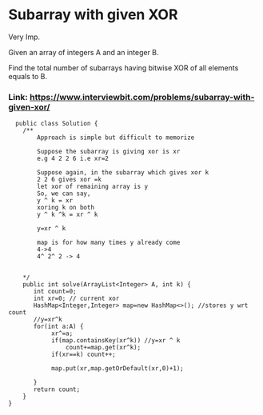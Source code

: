 # Subarray with given XOR
Very Imp.

Given an array of integers A and an integer B.

Find the total number of subarrays having bitwise XOR of all elements equals to B.

### Link: https://www.interviewbit.com/problems/subarray-with-given-xor/

```
  public class Solution {
    /**
        Approach is simple but difficult to memorize

        Suppose the subarray is giving xor is xr 
        e.g 4 2 2 6 i.e xr=2

        Suppose again, in the subarray which gives xor k
        2 2 6 gives xor =k
        let xor of remaining array is y
        So, we can say,
        y ^ k = xr
        xoring k on both
        y ^ k ^k = xr ^ k

        y=xr ^ k

        map is for how many times y already come
        4->4
        4^ 2^ 2 -> 4
        

    */
    public int solve(ArrayList<Integer> A, int k) {
       int count=0;
       int xr=0; // current xor
       HashMap<Integer,Integer> map=new HashMap<>(); //stores y wrt count
       //y=xr^k
       for(int a:A) {
            xr^=a;
            if(map.containsKey(xr^k)) //y=xr ^ k
                count+=map.get(xr^k);
            if(xr==k) count++;

            map.put(xr,map.getOrDefault(xr,0)+1);

       }
       return count;
    }
}

```
